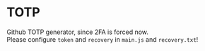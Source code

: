 # TOTP
Github TOTP generator, since 2FA is forced now.  
Please configure `token` and `recovery` in `main.js` and `recovery.txt`!  
